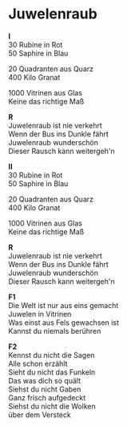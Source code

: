 # Juwelenraub

**I**  
30 Rubine in Rot  
50 Saphire in Blau  

20 Quadranten aus Quarz  
400 Kilo Granat  

1000 Vitrinen aus Glas  
Keine das richtige Maß  

**R**  
Juwelenraub ist nie verkehrt  
Wenn der Bus ins Dunkle fährt  
Juwelenraub wunderschön  
Dieser Rausch kann weitergeh'n  

**II**  
30 Rubine in Rot  
50 Saphire in Blau  

20 Quadranten aus Quarz  
400 Kilo Granat  

1000 Vitrinen aus Glas  
Keine das richtige Maß  

**R**  
Juwelenraub ist nie verkehrt  
Wenn der Bus ins Dunkle fährt  
Juwelenraub wunderschön  
Dieser Rausch kann weitergeh'n  

**F1**  
Die Welt ist nur aus eins gemacht  
Juwelen in Vitrinen  
Was einst aus Fels gewachsen ist  
Kannst du niemals berühren  

**F2**  
Kennst du nicht die Sagen  
Alle schon erzählt  
Sieht du nicht das Funkeln  
Das was dich so quält  
Siehst du nicht Gaben  
Ganz frisch aufgedeckt  
Siehst du nicht die Wolken  
über dem Versteck  
